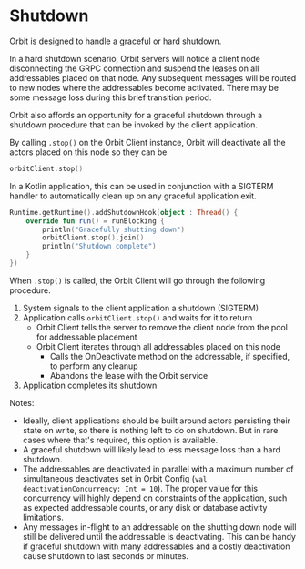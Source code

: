 # Shutdown

Orbit is designed to handle a graceful or hard shutdown.

In a hard shutdown scenario, Orbit servers will notice a client node disconnecting the GRPC connection and suspend the leases on all addressables placed on that node. Any subsequent messages will be routed to new nodes where the addressables become activated. There may be some message loss during this brief transition period.

Orbit also affords an opportunity for a graceful shutdown through a shutdown procedure that can be invoked by the client application.

By calling `.stop()` on the Orbit Client instance, Orbit will deactivate all the actors placed on this node so they can be 

```kotlin
orbitClient.stop()
```

In a Kotlin application, this can be used in conjunction with a SIGTERM handler to automatically clean up on any graceful application exit.

```kotlin
Runtime.getRuntime().addShutdownHook(object : Thread() {
    override fun run() = runBlocking {
        println("Gracefully shutting down")
        orbitClient.stop().join()
        println("Shutdown complete")
    }
})
```

When `.stop()` is called, the Orbit Client will go through the following procedure.

1. System signals to the client application a shutdown (SIGTERM)
2. Application calls `orbitClient.stop()` and waits for it to return
    * Orbit Client tells the server to remove the client node from the pool for addressable placement
    * Orbit Client iterates through all addressables placed on this node
        * Calls the OnDeactivate method on the addressable, if specified, to perform any cleanup
        * Abandons the lease with the Orbit service
3. Application completes its shutdown

Notes:
* Ideally, client applications should be built around actors persisting their state on write, so there is nothing left to do on shutdown. But in rare cases where that's required, this option is available.
* A graceful shutdown will likely lead to less message loss than a hard shutdown.
* The addressables are deactivated in parallel with a maximum number of simultaneous deactivates set in Orbit Config (`val deactivationConcurrency: Int = 10`). The proper value for this concurrency will highly depend on constraints of the application, such as expected addressable counts, or any disk or database activity limitations.
* Any messages in-flight to an addressable on the shutting down node will still be delivered until the addressable is deactivating. This can be handy if graceful shutdown with many addressables and a costly deactivation cause shutdown to last seconds or minutes.
